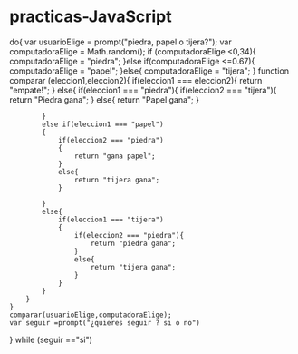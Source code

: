 # practicas-JavaScript
do{
    var usuarioElige = prompt("piedra, papel o tijera?");
    var computadoraElige = Math.random();
    if (computadoraElige <0,34){
        computadoraElige = "piedra";
    }else if(computadoraElige <=0.67){
        computadoraElige = "papel";
    }else{
        computadoraElige = "tijera";
    }
    function comparar (eleccion1,eleccion2){
        if(eleccion1 === eleccion2){
            return "empate!";
        }
        else{
            if(eleccion1 === "piedra"){
                if(eleccion2 === "tijera"){
                    return "Piedra gana";
                }
                else{
                    return "Papel gana";
                }
                
            }
            else if(eleccion1 === "papel")
            {
                if(eleccion2 === "piedra")
                {
                    return "gana papel";
                }
                else{
                    return "tijera gana";
                }
                
            }
            else{
                if(eleccion1 === "tijera")
                {
                    if(eleccion2 === "piedra"){
                        return "piedra gana";
                    }
                    else{
                        return "tijera gana";
                    }
                }
            }
        }
    }
    comparar(usuarioElige,computadoraElige);
    var seguir =prompt("¿quieres seguir ? si o no")
} while (seguir =="si")
